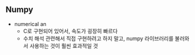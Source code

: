 ## Numpy
- numerical an
	- C로 구현되어 있어서, 속도가 굉장히 빠르다
	- 수치 해석 관련해서 직접 구현하려고 하지 말고, numpy 라이브러리를 불러와서 사용하는 것이 훨씬 효과적일 것